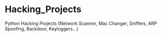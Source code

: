 # Hacking_Projects
Python Hacking Projects (Network Scanner, Mac Changer, Sniffers, ARP Spoofing, Backdoor, Keyloggers...) 
